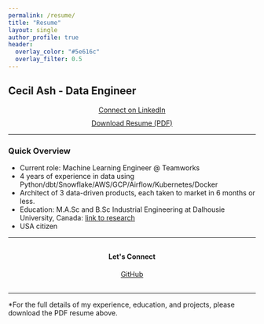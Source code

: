 ```yaml
---
permalink: /resume/
title: "Resume"
layout: single
author_profile: true
header:
  overlay_color: "#5e616c"
  overlay_filter: 0.5
---
```


## Cecil Ash - Data Engineer

<div style="text-align: center; margin: 10px 0;">
  <a href="https://www.linkedin.com/in/cecil-ash-4a1443a5/" class="btn btn--linkedin" target="_blank">
    <i class="fab fa-linkedin"></i> Connect on LinkedIn
  </a>
</div>

<div style="text-align: center; margin: 10px 0;">
  <a href="/Resume.pdf" class="btn btn--primary btn--large" target="_blank">
    <i class="fas fa-download"></i> Download Resume (PDF)
  </a>
</div>

---

### Quick Overview

- Current role: Machine Learning Engineer @ Teamworks  
- 4 years of  experience in  data using Python/dbt/Snowflake/AWS/GCP/Airflow/Kubernetes/Docker
- Architect of 3 data-driven products, each taken to market in 6 months or less.
- Education: M.A.Sc and B.Sc Industrial Engineering at Dalhousie University, Canada: [link to research](https://www.sciencedirect.com/science/article/pii/S0360835222001218?via%3Dihub)
- USA citizen

---

<div style="text-align: center; margin: 30px 0;">
  <h4>Let's Connect</h4>
  <p>
    <a href="https://github.com/cecil185" class="btn btn--inverse">
      <i class="fab fa-github"></i> GitHub
    </a>
  </p>
</div>

---

*For the full details of my experience, education, and projects, please download the PDF resume above.